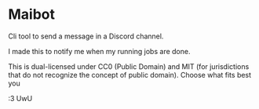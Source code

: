 # Maibot

Cli tool to send a message in a Discord channel.

I made this to notify me when my running jobs are done.

This is dual-licensed under CC0 (Public Domain) and MIT (for jurisdictions that
do not recognize the concept of public domain). Choose what fits best you

:3 UwU
